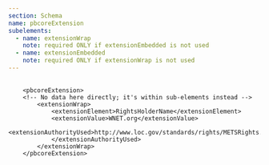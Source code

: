 ```yaml
---
section: Schema
name: pbcoreExtension
subelements:
  - name: extensionWrap
    note: required ONLY if extensionEmbedded is not used
  - name: extensionEmbedded
    note: required ONLY if extensionWrap is not used
---
```

<pre>
  <code>
	&lt;pbcoreExtension&gt;
	&lt;!-- No data here directly; it's within sub-elements instead --&gt;
   		&lt;extensionWrap&gt;
       		&lt;extensionElement&gt;RightsHolderName&lt;/extensionElement&gt;
       		&lt;extensionValue&gt;WNET.org&lt;/extensionValue&gt;
	   		&lt;extensionAuthorityUsed&gt;http://www.loc.gov/standards/rights/METSRights.xsd
	   		&lt;/extensionAuthorityUsed&gt;        
		&lt;/extensionWrap&gt;
	&lt;/pbcoreExtension&gt;
  </code>
</pre>
